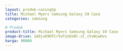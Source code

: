 ```yaml
---
layout: produk-casinghp
title: Michael Myers Samsung Galaxy S9 Case
categories: samsung

# Produk
product-title: Michael Myers Samsung Galaxy S9 Case
image-drive: 1A9jsK9HTCrYwTzUdxNl-zC_chsWiwHvs
harga: 90000
---
```

